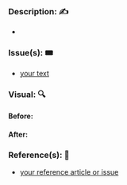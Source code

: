 ### Description: ✍️
*

### Issue(s): 🎟️
* [your text](https://www.foo.com/bar/#1)

### Visual: 🔍
<!-- Drag - n - Drop your image here -->
#### Before:

#### After:

### Reference(s): 📖
* [your reference article or issue](https://www.bar.com/foo)
